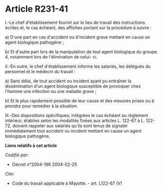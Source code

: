 # Article R231-41

I.-Le chef d'établissement fournit sur le lieu de travail des instructions écrites et, le cas échéant, des affiches portant
sur la procédure à suivre : 

a) D'une part en cas d'accident ou d'incident grave mettant en cause un agent biologique pathogène ; 

b) Et d'autre part lors de la manipulation de tout agent biologique du groupe 4, notamment lors de l'élimination de celui-
ci. 

II.-En outre, le chef d'établissement informe les salariés, les délégués du personnel et le médecin du travail : 

a) Sans délai, de tout accident ou incident ayant pu entraîner la dissémination d'un agent biologique susceptible de
provoquer chez l'homme une infection ou une maladie grave ; 

b) Et le plus rapidement possible de leur cause et des mesures prises ou à prendre pour remédier à la situation. 

III.-Des dispositions spécifiques, intégrées le cas échéant au règlement intérieur, établies selon les modalités fixées aux
articles L. 122-67 à L. 122-72, doivent rappeler aux salariés qu'ils sont tenus de signaler immédiatement tout accident ou
incident mettant en cause un agent biologique pathogène.

**Liens relatifs à cet article**

_Codifié par_:

  - Décret n°2004-196 2004-02-25

_Cite_:

  - Code du travail applicable à Mayotte. - art. L122-67 (V)
